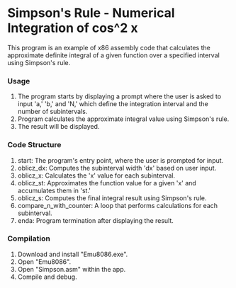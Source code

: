 # Simpson's Rule - Numerical Integration of cos^2 x

This program is an example of x86 assembly code that calculates the approximate definite integral of a given function over a specified interval using Simpson's rule.

### Usage

1. The program starts by displaying a prompt where the user is asked to input 'a,' 'b,' and 'N,' which define the integration interval and the number of subintervals.
2. Program calculates the approximate integral value using Simpson's rule.
3. The result will be displayed.

### Code Structure

1. start: The program's entry point, where the user is prompted for input.
2. oblicz_dx: Computes the subinterval width 'dx' based on user input.
3. oblicz_x: Calculates the 'x' value for each subinterval.
4. oblicz_st: Approximates the function value for a given 'x' and accumulates them in 'st.'
5. oblicz_s: Computes the final integral result using Simpson's rule.
6. compare_n_with_counter: A loop that performs calculations for each subinterval.
7. enda: Program termination after displaying the result.

### Compilation
1. Download and install "Emu8086.exe".
2. Open "Emu8086".
3. Open "Simpson.asm" within the app.
4. Compile and debug.
